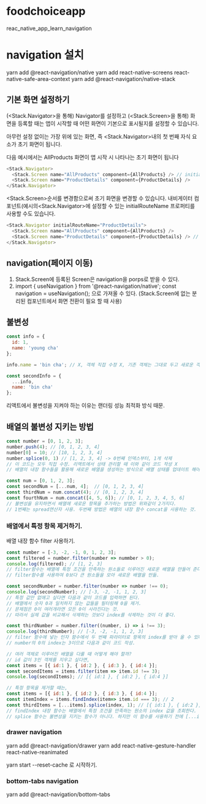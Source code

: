 # foodchoiceapp
reac_native_app_learn_navigation

# navigation 설치
yarn add @react-navigation/native
yarn add react-native-screens react-native-safe-area-context
yarn add @react-navigation/native-stack

## 기본 화면 설정하기

(<Stack.Navigator>을 통해) Navigator를 설정하고 (<Stack.Screen>을 통해) 화면을 등록할 때는 앱이 시작할 때 어떤 화면이 기본으로 표시될지를 설정할 수 있습니다.

아무런 설정 없이는 가장 위에 있는 화면, 즉 <Stack.Navigator>내의 첫 번째 자식 요소가 초기 화면이 됩니다.

다음 예시에서는 AllProducts 화면이 앱 시작 시 나타나는 초기 화면이 됩니다

```js
<Stack.Navigator>
  <Stack.Screen name="AllProducts" component={AllProducts} /> // initial screen
  <Stack.Screen name="ProductDetails" component={ProductDetails} />
</Stack.Navigator>
```

<Stack.Screen>순서를 변경함으로써 초기 화면을 변경할 수 있습니다. 
내비게이터 컴포넌트(예시의<Stack.Navigator>에 설정할 수 있는 initialRouteName 프로퍼티를 사용할 수도 있습니다.

```js
<Stack.Navigator initialRouteName="ProductDetails">
  <Stack.Screen name="AllProducts" component={AllProducts} /> 
  <Stack.Screen name="ProductDetails" component={ProductDetails} /> // initial screen
</Stack.Navigator>
```

## navigation(페이지 이동)
1. Stack.Screen에 등록된 Screen은 navigation을 porps로 받을 수 있다.
2. import { useNavigation } from '@react-navigation/native';
   const navigation = useNavigation();
   으로 가져올 수 있다. (Stack.Screen에 없는 분리된 컴포넌트에서 화면 전환이 필요 할 때 사용)

## 불변성

```js
const info = {
  id: 1,
  name: 'young cha'
};

info.name = 'bin cha'; // X, 객체 직접 수정 X, 기존 객체는 그대로 두고 새로운 객체를 만들어 덮어 씌워야함.

const secondInfo = {
  ...info,
  name: 'bin cha'
};
```

리액트에서 불변성을 지켜야 하는 이유는 랜더링 성능 최적화 방식 때문.

## 배열의 불변성 지키는 방법

```js
const number = [0, 1, 2, 3];
number.push(4); // [0, 1, 2, 3, 4]
number[0] = 10; // [10, 1, 2, 3, 4]
number.splice(0, 1) // [1, 2, 3, 4] -> 0번째 인덱스부터, 1게 삭제
// 이 코드는 모두 직접 수정. 리액트에서 상태 관리할 때 이와 같이 코드 작성 X
// 배열의 내장 함수들을 활용해 새로운 배열을 생성하는 방식으로 배열 상태를 업데이트 해야한다.

const num = [0, 1, 2, 3];
const secondNum = [...num, 4];  // [0, 1, 2, 3, 4]
const thirdNum = num.concat(4); // [0, 1, 2, 3, 4]
const fourthNum = num.concat([4, 5, 6]); // [0, 1, 2, 3, 4, 5, 6]
// 불변성을 유지하면서 배열에 새로운 항목을 추가하는 방법은 위와같이 2가지다.
// 1번째는 spread연산자 사용. 두번째 방법은 배열의 내장 함수 concat을 사용하는 것.
```

### 배열에서 특정 항목 제거하기.

배열 내장 함수 filter 사용하기.

```js
const number = [-3, -2, -1, 0, 1, 2, 3];
const filtered = number.filter(number => nummber > 0);
console.log(filtered); // [1, 2, 3]
// filter함수는 배열에 특정 조건을 만족하는 원소들로 이루어진 새로운 배열을 만들어 준다.
// filter함수를 사용하여 0보다 큰 원소들을 모아 새로운 배열을 만듦.

const secondNumber = number.filter(number => number !== 0);
console.log(secondNumber); // [-3, -2, -1, 1, 2, 3]
// 특정 값만 없애고 싶다면 다음과 같이 코드를 입력하면 된다.
// 배열에서 숫자 0과 일치하지 않는 값들을 필터링해 0을 제거.
// 문제점은 0이 여러개라면 모든 0이 사라진다는 것.
// 따라서 실제 값을 비교해서 삭제하는 것보다 index를 삭제하는 것이 더 좋다.

const thirdNumber = number.filter((number, i) => i !== 3);
console.log(thirdNumber); // [-3, -2, -1, 1, 2, 3]
// filter 함수에 넣는 인자 함수에서 두 번째 파라미터로 항목의 index를 받아 올 수 있다
// number의 0의 index는 3이므로 다음과 같이 코드 작성.

// 여러 객체로 이루어진 배열을 다룰 때 어떻게 해야 할까?
// id 값이 3인 객체를 지우고 싶다면,
const items = [{ id:1 }, { id:2 }, { id:3 }, { id:4 }];
const secondItems = items.filter(item => item.id !== 3);
console.log(secondItems); // [{ id:1 }, { id:2 }, { id:4 }]

// 특정 항목을 제거할 때는,
const items = [{ id:1 }, { id:2 }, { id:3 }, { id:4 }];
const itemIndex = items.findIndex(item=> item.id === 3); // 2
const thirdItems = [...items].splice(index, 1); // [{ id:1 }, { id:2 }, { id:4 }]
// findIndex 내장 함수는 배열에서 특정 조건을 만족하는 원소의 index 값을 조회한다.
// splice 함수는 불변성을 지키는 함수가 아니다. 하지만 이 함수를 사용하기 전에 [...items]를 사용해 기존 items 배열 안에 있던 내용을 넣은 새로운 배열은 만들었기에 items 배열은 변함없이 기존 상태를 그대로 유지하게 된다.
```

### drawer navigation
yarn add @react-navigation/drawer
yarn add react-native-gesture-handler react-native-reanimated

yarn start --reset-cache 로 시작하기.


### bottom-tabs navigation
yarn add @react-navigation/bottom-tabs